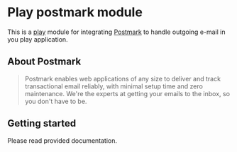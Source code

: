 # Play postmark module

This is a [play](http://www.playframework.org/) module for integrating [Postmark](http://postmarkapp.com) to handle outgoing e-mail in 
you play application. 

## About Postmark

> Postmark enables web applications of any size to deliver and track transactional email 
> reliably, with minimal setup time and zero maintenance. We're the experts at getting 
> your emails to the inbox, so you don't have to be. 

## Getting started

Please read provided documentation.